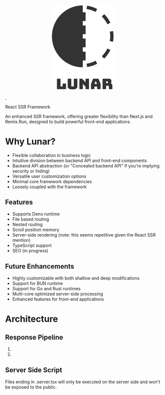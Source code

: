 <p align="center" style="text-align: center">
    <img src="./assets/emblem.svg" width="200" title="Lunar Emblem">
</p>

<a aria-label="NPM version" href="https://www.npmjs.com/package/lunargate/lunar">
    <img alt="" src="https://img.shields.io/npm/v/lunargate/lunar.svg?style=for-the-badge&labelColor=000000">
</a>
<a aria-label="License" href="https://github.com/lunargate/lunar/license.md">
    <img alt="" src="https://img.shields.io/npm/l/lunar.svg?style=for-the-badge&labelColor=000000">
</a> 

[//]: # ([![NPM Downloads][downloads-image]][downloads-url])
[//]: # (![Lunar Emblem]&#40;./assets/emblem.svg&#41;)
 


React SSR Framework

An enhanced SSR framework, offering greater flexibility than Next.js and Remix.Run, designed to build powerful front-end applications.


# Why Lunar?
* Flexible collaboration in business logic
* Intuitive division between backend API and front-end components
* Backend API abstraction (or "Concealed backend API" if you're implying security or hiding)
* Versatile user customization options
* Minimal core framework dependencies
* Loosely coupled with the framework

## Features 
* Supports Deno runtime
* File based routing
* Nested routing
* Scroll position memory
* Server-side rendering (note: this seems repetitive given the React SSR mention)
* TypeScript support
* SEO (in progress)

## Future Enhancements
* Highly customizable with both shallow and deep modifications
* Support for BUN runtime
* Support for Go and Rust runtimes 
* Multi-core optimized server-side processing
* Enhanced features for front-end applications



# Architecture
## Response Pipeline
1. 
2. 


## Server Side Script

Files ending in .server.tsx will only be executed on the server side and won't be exposed to the public.
